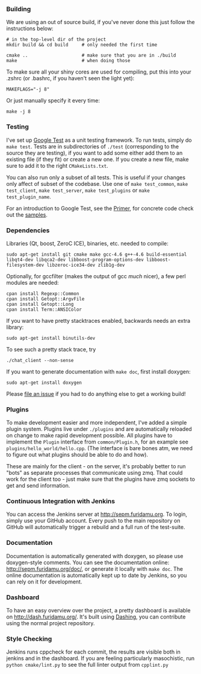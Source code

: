 ### Building
We are using an out of source build, if you've never done this just follow the instructions below:

```
# in the top-level dir of the project
mkdir build && cd build     # only needed the first time

cmake ..                    # make sure that you are in ./build
make                        # when doing those
```

To make sure all your shiny cores are used for compiling, put this into your .zshrc (or .bashrc, if you haven't seen the light yet):
```
MAKEFLAGS="-j 8"
```
Or just manually specify it every time:
```
make -j 8
```


### Testing

I've set up [Google Test](https://code.google.com/p/googletest/) as a unit testing framework. To run tests, simply do `make test`. Tests are in subdirectories of `./test` (corresponding to the source they are testing), if you want to add some either add them to an existing file (if they fit) or create a new one. If you create a new file, make sure to add it to the right `CMakeLists.txt`.

You can also run only a subset of all tests. This is useful if your changes only affect of subset of the codebase. Use one of `make test_common`, `make test_client`, `make test_server`, `make test_plugins` or `make test_plugin_name`.

For an introduction to Google Test, see the [Primer](https://code.google.com/p/googletest/wiki/Primer), for concrete code check out the [samples](https://code.google.com/p/googletest/wiki/Samples).


### Dependencies

Libraries (Qt, boost, ZeroC ICE), binaries, etc. needed to compile:
```
sudo apt-get install git cmake make gcc-4.6 g++-4.6 build-essential libqt4-dev libqca2-dev libboost-program-options-dev libboost-filesystem-dev libzeroc-ice34-dev zlib1g-dev
```


Optionally, for gccfilter (makes the output of gcc _much_ nicer), a few perl modules are needed:
```
cpan install Regexp::Common
cpan install Getopt::ArgvFile
cpan install Getopt::Long
cpan install Term::ANSIColor
```


If you want to have pretty stacktraces enabled, backwards needs an extra library:
```
sudo apt-get install binutils-dev
```

To see such a pretty stack trace, try
```
./chat_client --non-sense
```

If you want to generate documentation with `make doc`, first install doxygen:
```
sudo apt-get install doxygen
```

Please [file an issue](https://github.com/Mononofu/sepm-group/issues/new) if you had to do anything else to get a working build!


###  Plugins

To make development easier and more independent, I've added a simple plugin system. Plugins live under `./plugins` and are automatically reloaded on change to make rapid development possible. All plugins have to implement the `Plugin` interface from `common/Plugin.h`, for an example see `plugins/hello_world/hello.cpp`. (The interface is bare bones atm, we need to figure out what plugins should be able to do and how).

These are mainly for the client - on the server, it's probably better to run "bots" as separate processes that communicate using zmq. That could work for the client too - just make sure that the plugins have zmq sockets to get and send information.

### Continuous Integration with Jenkins

You can access the Jenkins server at http://sepm.furidamu.org. To login, simply use your GitHub account. Every push to the main repository on GitHub will automatically trigger a rebuild and a full run of the test-suite.


### Documentation

Documentation is automatically generated with doxygen, so please use doxygen-style comments. You can see the documentation online: http://sepm.furidamu.org/doc/, or generate it locally with `make doc`.
The online documentation is automatically kept up to date by Jenkins, so you can rely on it for development.


### Dashboard

To have an easy overview over the project, a pretty dashboard is available on http://dash.furidamu.org/. It's built using [Dashing](http://shopify.github.com/dashing/), you can contribute using the normal project repository.


### Style Checking
Jenkins runs cppcheck for each commit, the results are visible both in jenkins and in the dashboard. If you are feeling particularly masochistic, run `python cmake/lint.py` to see the full linter output from `cpplint.py`
